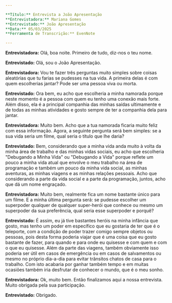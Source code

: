 ```yaml
---

**Título:** Entrevista a João Apresentação
**Entrevistadora:** Mariana Gomes
**Entrevistado:** João Apresentação
**Data:** 05/03/2025
**Ferramenta de Transcrição:** EvenNote

---
```



**Entrevistadora:** Olá, boa noite. Primeiro de tudo, diz-nos o teu nome. 


**Entrevistado:** Olá, sou o João Apresentação.  


**Entrevistadora:** Vou te fazer três perguntas muito simples sobre coisas aleatórias que tu farias se pudesses na tua vida. 
A primeira delas é com quem escolherias jantar? Pode ser uma pessoa viva ou morta. 


**Entrevistado:** Ora bem, eu acho que escolheria a minha namorada porque neste momento é a pessoa com quem eu tenho uma conexão mais forte. Além disso, ela é a principal companhia das minhas saídas ultimamente e de todas as minhas atividades e gosto sempre de ter a companhia dela para jantar.  


**Entrevistadora:** Muito bem. Acho que a tua namorada ficaria muito feliz com essa informação. Agora, a seguinte pergunta será bem simples: se a sua vida seria um filme, qual seria o título que lhe daria? 


**Entrevistado:** Bem, considerando que a minha vida anda muito à volta da minha área de trabalho e das minhas vidas sociais, eu acho que escolheria "Debugando a Minha Vida" ou "Debugando a Vida" porque reflete um pouco a minha vida atual que envolve o meu trabalho na área de programação e também um pouco da minha vida social, as minhas aventuras, as minhas viagens e as minhas relações pessoais. Acho que considerando a parte da vida social e a parte da programação, juntos, acho que dá um nome engraçado.  


**Entrevistadora:** Muito bem, realmente fica um nome bastante único para um filme. E a minha última pergunta será: se pudesse escolher um superpoder qualquer de qualquer super-herói que conhece ou mesmo um superpoder da sua preferência, qual seria esse superpoder e porquê? 


**Entrevistado:** É assim, eu já tive bastantes heróis na minha infância que gosto, mas tenho um poder em específico que eu gostaria de ter que é o teleporte, com a condição de poder trazer comigo sempre objetos ou pessoas, pois desta forma poderia viajar que é uma coisa que eu gosto bastante de fazer, para quando e para onde eu quisesse e com quem e com o que eu quisesse. Além da parte das viagens, também obviamente isso poderia ser útil em casos de emergência ou em casos de salvamentos ou mesmo no próprio dia-a-dia para evitar trânsitos chatos de casa para o trabalho. Com isto acabaria por ganhar também tempo e em muitas ocasiões também iria desfrutar de conhecer o mundo, que é o meu sonho.  


**Entrevistadora:** Ok, muito bem. Então finalizamos aqui a nossa entrevista. Muito obrigada pela sua participação. 


**Entrevistado:** Obrigado.
